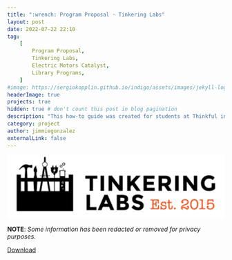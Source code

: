 ```yaml
---
title: ":wrench: Program Proposal - Tinkering Labs"
layout: post
date: 2022-07-22 22:10
tag:
    [
        Program Proposal,
        Tinkering Labs,
        Electric Motors Catalyst,
        Library Programs,
    ]
#image: https://sergiokopplin.github.io/indigo/assets/images/jekyll-logo-light-solid.png
headerImage: true
projects: true
hidden: true # don't count this post in blog pagination
description: "This how-to guide was created for students at Thinkful in order to set up and use the API platform tool Postman."
category: project
author: jimmiegonzalez
externalLink: false
---
```


![Tinkering Labs](/assets/tinkering-labs.png "Tinkering Labs")

**NOTE**: _Some information has been redacted or removed for privacy purposes._

[Download](/assets/tinkering-labs.pdf)
